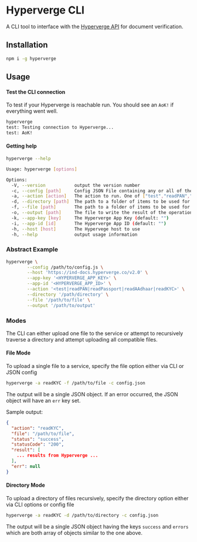 # Hyperverge CLI

A CLI tool to interface with the [Hyperverge API](https://github.com/hyperverge/kyc-india-rest-api#hyperverge-india-kyc-api-documentation) for document verification.



## Installation

```bash
npm i -g hyperverge
```


## Usage

#### Test the CLI connection

To test if your Hyperverge is reachable run. You should see an `AoK!` if everything went well.
```bash
hyperverge
test: Testing connection to Hyperverge...
test: AoK!
```

#### Getting help

```bash
hyperverge --help

Usage: hyperverge [options]

Options:
  -V, --version           output the version number
  -c, --config [path]     Config JSON File containing any or all of the other parameters. action, directory, file, output, appKey, appId, host (default: "./credentials.json")
  -a, --action [action]   The action to run. One of ["test","readPAN","readPassport","readAadhaar","readKYC"] (default: "test")
  -d, --directory [path]  The path to a folder of items to be used for the request
  -f, --file [path]       The path to a folder of items to be used for the request
  -o, --output [path]     The file to write the result of the operation to (default: "")
  -k, --app-key [key]     The Hyperverge App Key (default: "")
  -i, --app-id [id]       The Hyperverge App ID (default: "")
  -h, --host [host]       The Hypervege host to use
  -h, --help              output usage information

```


### Abstract Example
```bash
hyperverge \
        --config /path/to/config.js \
        --host 'https://ind-docs.hyperverge.co/v2.0' \
        --app-key '<HYPERVERGE_APP_KEY>' \
        --app-id '<HYPERVERGE_APP_ID>' \
        --action '<test|readPAN|readPassport|readAAdhaar|readKYC>' \
        --directory '/path/directory' \
        --file '/path/to/file' \
        --output '/path/to/output'
```

### Modes

The CLI can either upload one file to the service or attempt to recursively traverse a directory and attempt uploading
all compatible files.


#### File Mode

To upload a single file to a service, specify the file option either via CLI or JSON config


```bash
hyperverge -a readKYC -f /path/to/file -c config.json
```

The output will be a single JSON object. If an error occurred, the JSON object will have an `err` key set.

Sample output:
```json
{
  "action": "readKYC",
  "file": "/path/to/file",
  "status": "success",
  "statusCode": "200",
  "result": [
    ... results from Hyperverge ...
  ],
  "err": null
}
```

#### Directory Mode
To upload a directory of files recursively, specify the directory option either via CLI options or config file

```bash
hyperverge -a readKYC -d /path/to/directory -c config.json
```

The output will be a single JSON object having the keys `success` and `errors` which are both array of objects similar 
to the one above. 